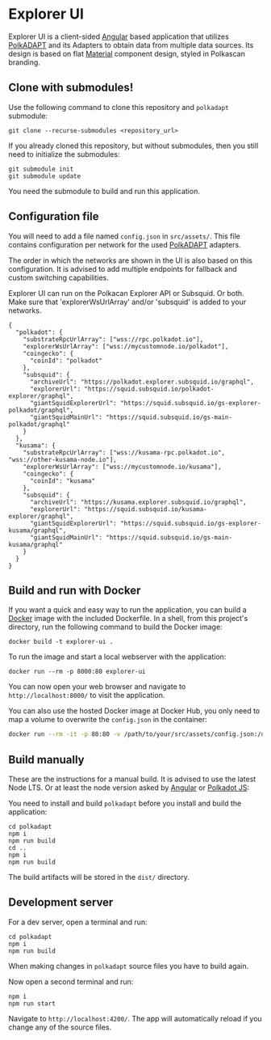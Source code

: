 # Explorer UI

Explorer UI is a client-sided [Angular](https://angular.io/) based application that utilizes [PolkADAPT](https://github.com/polkascan/polkadapt) and its Adapters to obtain data from multiple data sources. Its design is based on flat [Material](https://material.angular.io/) component design, styled in Polkascan branding.

## Clone with submodules!

Use the following command to clone this repository and `polkadapt` submodule:
```shell
git clone --recurse-submodules <repository_url>
```
If you already cloned this repository, but without submodules, then you still need to initialize the submodules:
```shell
git submodule init
git submodule update
```
You need the submodule to build and run this application.

## Configuration file

You will need to add a file named `config.json` in `src/assets/`. This file contains configuration per network for the used [PolkADAPT](https://github.com/polkascan/polkadapt) adapters.

The order in which the networks are shown in the UI is also based on this configuration. It is advised to add multiple endpoints for fallback and custom switching capabilities.

Explorer UI can run on the Polkacan Explorer API or Subsquid. Or both.
Make sure that 'explorerWsUrlArray' and/or 'subsquid' is added to your networks. 

```shell
{
  "polkadot": {
    "substrateRpcUrlArray": ["wss://rpc.polkadot.io"],
    "explorerWsUrlArray": ["wss://mycustomnode.io/polkadot"],
    "coingecko": {
      "coinId": "polkadot"
    },
    "subsquid": {
      "archiveUrl": "https://polkadot.explorer.subsquid.io/graphql",
      "explorerUrl": "https://squid.subsquid.io/polkadot-explorer/graphql",
      "giantSquidExplorerUrl": "https://squid.subsquid.io/gs-explorer-polkadot/graphql",
      "giantSquidMainUrl": "https://squid.subsquid.io/gs-main-polkadot/graphql"
    }
  },
  "kusama": {
    "substrateRpcUrlArray": ["wss://kusama-rpc.polkadot.io", "wss://other-kusama-node.io"],
    "explorerWsUrlArray": ["wss://mycustomnode.io/kusama"],
    "coingecko": {
      "coinId": "kusama"
    },
    "subsquid": {
      "archiveUrl": "https://kusama.explorer.subsquid.io/graphql",
      "explorerUrl": "https://squid.subsquid.io/kusama-explorer/graphql",
      "giantSquidExplorerUrl": "https://squid.subsquid.io/gs-explorer-kusama/graphql",
      "giantSquidMainUrl": "https://squid.subsquid.io/gs-main-kusama/graphql"
    }
  }
}
```

## Build and run with Docker

If you want a quick and easy way to run the application, you can build a [Docker](https://www.docker.com/get-started) image with the included Dockerfile. In a shell, from this project's directory, run the following command to build the Docker image:

```shell
docker build -t explorer-ui .
```
To run the image and start a local webserver with the application:
```shell
docker run --rm -p 8000:80 explorer-ui
```
You can now open your web browser and navigate to `http://localhost:8000/` to visit the application.

You can also use the hosted Docker image at Docker Hub, you only need to map a volume to overwrite the `config.json` in the container:

```bash
docker run --rm -it -p 80:80 -v /path/to/your/src/assets/config.json:/usr/share/nginx/html/assets/config.json polkascan/explorer-ui
```

## Build manually

These are the instructions for a manual build. It is advised to use the latest Node LTS. Or at least the node version asked by [Angular](https://angular.io/) or [Polkadot JS](https://polkadot.js.org/):

You need to install and build `polkadapt` before you install and build the application:
```shell
cd polkadapt
npm i
npm run build
cd ..
npm i
npm run build
```
The build artifacts will be stored in the `dist/` directory.

## Development server

For a dev server, open a terminal and run:
```shell
cd polkadapt
npm i
npm run build
``` 
When making changes in `polkadapt` source files you have to build again.

Now open a second terminal and run:
```shell
npm i
npm run start
```
Navigate to `http://localhost:4200/`. The app will automatically reload if you change any of the source files.
